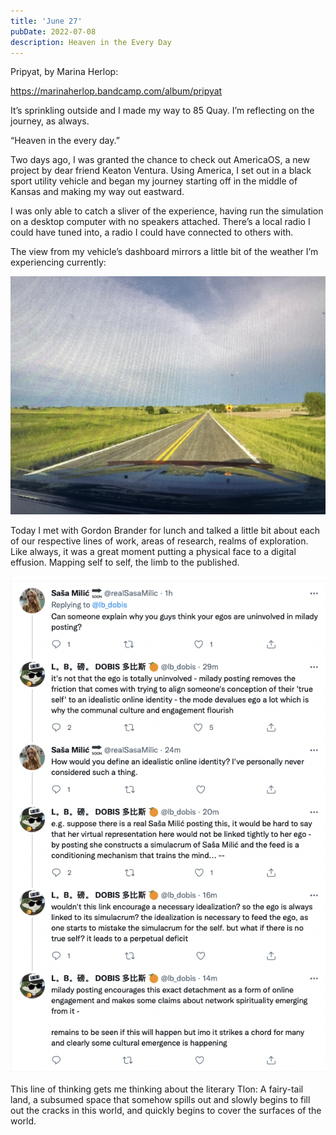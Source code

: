 ```yaml
---
title: 'June 27'
pubDate: 2022-07-08
description: Heaven in the Every Day
---
```


Pripyat, by Marina Herlop:

https://marinaherlop.bandcamp.com/album/pripyat

It’s sprinkling outside and I made my way to 85 Quay. I’m reflecting on the journey, as always.

“Heaven in the every day.”

Two days ago, I was granted the chance to check out AmericaOS, a new project by dear friend Keaton Ventura. Using America, I set out in a black sport utility vehicle and began my journey starting off in the middle of Kansas and making my way out eastward.

I was only able to catch a sliver of the experience, having run the simulation on a desktop computer with no speakers attached. There’s a local radio I could have tuned into, a radio I could have connected to others with.

The view from my vehicle’s dashboard mirrors a little bit of the weather I’m experiencing currently:

![A screenshot of AmericaOS: What appears to be a view from the inside of a car's driver seat, looking out at a field of grass.](../../assets/220708/1.png)

Today I met with Gordon Brander for lunch and talked a little bit about each of our respective lines of work, areas of research, realms of exploration. Like always, it was a great moment putting a physical face to a digital effusion. Mapping self to self, the limb to the published.

![A screenshot of a twitter thread/conversation. The conversation details a discussion of the nature of one's ego attachment to their posting as a pseudonymous collective.](../../assets/220708/2.png)

This line of thinking gets me thinking about the literary Tlon: A fairy-tail land, a subsumed space that somehow spills out and slowly begins to fill out the cracks in this world, and quickly begins to cover the surfaces of the world.
